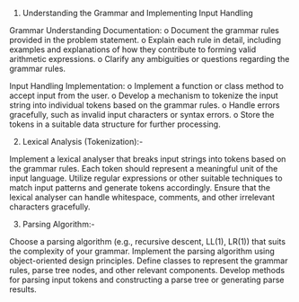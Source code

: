1. Understanding the Grammar and Implementing Input Handling

Grammar Understanding Documentation:
o Document the grammar rules provided in the problem statement.
o Explain each rule in detail, including examples and explanations of how they 
contribute to forming valid arithmetic expressions.
o Clarify any ambiguities or questions regarding the grammar rules.

Input Handling Implementation:
o Implement a function or class method to accept input from the user.
o Develop a mechanism to tokenize the input string into individual tokens based on 
the grammar rules.
o Handle errors gracefully, such as invalid input characters or syntax errors.
o Store the tokens in a suitable data structure for further processing.


2. Lexical Analysis (Tokenization):-

 

Implement a lexical analyser that breaks input strings into tokens based on the grammar rules. Each token should represent a meaningful unit of the input language.
Utilize regular expressions or other suitable techniques to match input patterns and generate tokens accordingly.
Ensure that the lexical analyser can handle whitespace, comments, and other irrelevant characters gracefully.
 
3. Parsing Algorithm:-

 

Choose a parsing algorithm (e.g., recursive descent, LL(1), LR(1)) that suits the complexity of your grammar.
Implement the parsing algorithm using object-oriented design principles. Define classes to represent the grammar rules, parse tree nodes, and other relevant components.
Develop methods for parsing input tokens and constructing a parse tree or generating parse results.
